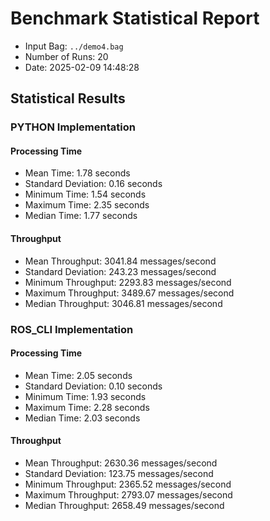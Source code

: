 # Benchmark Statistical Report

- Input Bag: `../demo4.bag`
- Number of Runs: 20
- Date: 2025-02-09 14:48:28

## Statistical Results

### PYTHON Implementation
#### Processing Time
- Mean Time: 1.78 seconds
- Standard Deviation: 0.16 seconds
- Minimum Time: 1.54 seconds
- Maximum Time: 2.35 seconds
- Median Time: 1.77 seconds

#### Throughput
- Mean Throughput: 3041.84 messages/second
- Standard Deviation: 243.23 messages/second
- Minimum Throughput: 2293.83 messages/second
- Maximum Throughput: 3489.67 messages/second
- Median Throughput: 3046.81 messages/second

### ROS_CLI Implementation
#### Processing Time
- Mean Time: 2.05 seconds
- Standard Deviation: 0.10 seconds
- Minimum Time: 1.93 seconds
- Maximum Time: 2.28 seconds
- Median Time: 2.03 seconds

#### Throughput
- Mean Throughput: 2630.36 messages/second
- Standard Deviation: 123.75 messages/second
- Minimum Throughput: 2365.52 messages/second
- Maximum Throughput: 2793.07 messages/second
- Median Throughput: 2658.49 messages/second
